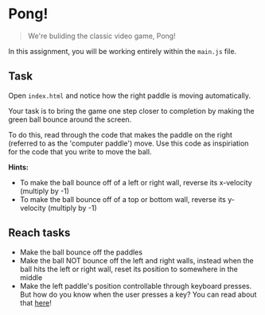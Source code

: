 # Pong!

> We're buliding the classic video game, Pong!

In this assignment, you will be working entirely within the `main.js` file. 

## Task

Open `index.html` and notice how the right paddle is moving automatically.

Your task is to bring the game one step closer to completion by making the green
ball bounce around the screen.

To do this, read through the code that makes the paddle on the right (referred to as the 'computer paddle')
move. Use this code as inspiriation for the code that you write to move the ball.

**Hints:**

* To make the ball bounce off of a left or right wall, reverse its x-velocity (multiply by -1)
* To make the ball bounce off of a top or bottom wall, reverse its y-velocity (multiply by -1)

## Reach tasks

* Make the ball bounce off the paddles
* Make the ball NOT bounce off the left and right walls, instead when the ball hits the left or right wall,
reset its position to somewhere in the middle
* Make the left paddle's position controllable through keyboard presses. But how do you know when the user presses a key? You can read about that [here](https://developer.mozilla.org/en-US/docs/Web/API/KeyboardEvent/key)!
